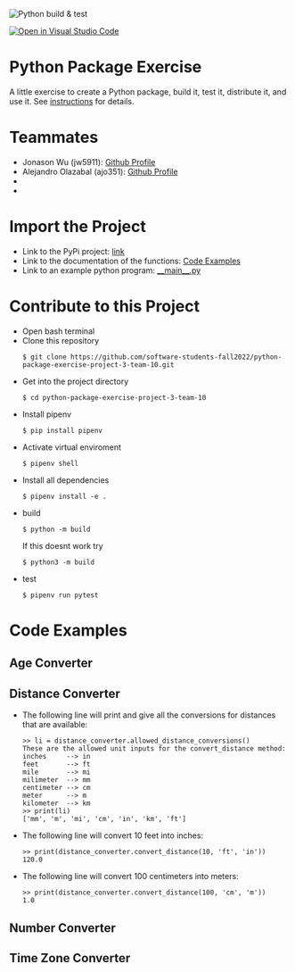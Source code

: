 
![Python build & test](https://github.com/software-students-fall2022/python-package-exercise-project-3-team-10/actions/workflows/build.yaml/badge.svg)

[![Open in Visual Studio Code](https://classroom.github.com/assets/open-in-vscode-c66648af7eb3fe8bc4f294546bfd86ef473780cde1dea487d3c4ff354943c9ae.svg)](https://classroom.github.com/online_ide?assignment_repo_id=9129447&assignment_repo_type=AssignmentRepo)

# Python Package Exercise

A little exercise to create a Python package, build it, test it, distribute it, and use it. See [instructions](./instructions.md) for details.

# Teammates

* Jonason Wu (jw5911): [Github Profile](https://github.com/JonasonWu)
* Alejandro Olazabal (ajo351): [Github Profile](https://github.com/aleolazabal)
* 
* 

# Import the Project

* Link to the PyPi project: [link]()
* Link to the documentation of the functions: [Code Examples](./README.md#code-examples)
* Link to an example python program: [\_\_main\_\_.py](./src/converterpackageteam10/__main__.py)

# Contribute to this Project

* Open bash terminal
* Clone this repository
    ```
    $ git clone https://github.com/software-students-fall2022/python-package-exercise-project-3-team-10.git
    ```
* Get into the project directory
    ```
    $ cd python-package-exercise-project-3-team-10
    ```
* Install pipenv
    ```
    $ pip install pipenv
    ```
* Activate virtual enviroment
    ```
    $ pipenv shell
    ```
* Install all dependencies
    ```
    $ pipenv install -e .
    ```
* build 
    ```
    $ python -m build
    ```
    If this doesnt work try
    ```
    $ python3 -m build
    ```
* test
    ```
    $ pipenv run pytest
    ```



# Code Examples

## Age Converter

## Distance Converter

* The following line will print and give all the conversions for distances that are available:
    ```
    >> li = distance_converter.allowed_distance_conversions()
    These are the allowed unit inputs for the convert_distance method: 
    inches     --> in
    feet       --> ft
    mile       --> mi
    milimeter  --> mm
    centimeter --> cm
    meter      --> m
    kilometer  --> km
    >> print(li)
    ['mm', 'm', 'mi', 'cm', 'in', 'km', 'ft']
    ```
* The following line will convert 10 feet into inches:
    ```
    >> print(distance_converter.convert_distance(10, 'ft', 'in'))
    120.0
    ```
* The following line will convert 100 centimeters into meters:
    ```
    >> print(distance_converter.convert_distance(100, 'cm', 'm'))
    1.0
    ```

## Number Converter

## Time Zone Converter